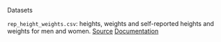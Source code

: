 
Datasets

`rep_height_weights.csv`: heights, weights and self-reported heights and weights for men and women. 
[Source](http://vincentarelbundock.github.io/Rdatasets/csv/car/Davis.csv)
[Documentation](http://vincentarelbundock.github.io/Rdatasets/doc/car/Davis.html)